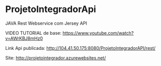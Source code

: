 # ProjetoIntegradorApi

JAVA Rest Webservice com Jersey API

VIDEO TUTORIAL de base:
https://www.youtube.com/watch?v=AWrKBJ8mHz0

Link Api publicada:
http://104.41.50.175:8080/ProjetoIntegradorAPI/rest/

Site:
http://projetointegrador.azurewebsites.net/
